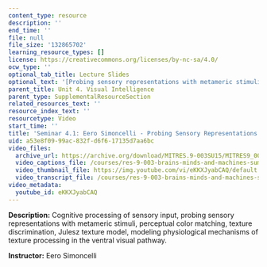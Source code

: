 ```yaml
---
content_type: resource
description: ''
end_time: ''
file: null
file_size: '132865702'
learning_resource_types: []
license: https://creativecommons.org/licenses/by-nc-sa/4.0/
ocw_type: ''
optional_tab_title: Lecture Slides
optional_text: '[Probing sensory representations with metameric stimuli (PDF - 8.7MB)](/courses/res-9-003-brains-minds-and-machines-summer-course-summer-2015/resources/mitres_9_003sum15_sem4-1)'
parent_title: Unit 4. Visual Intelligence
parent_type: SupplementalResourceSection
related_resources_text: ''
resource_index_text: ''
resourcetype: Video
start_time: ''
title: 'Seminar 4.1: Eero Simoncelli - Probing Sensory Representations'
uid: a53e8f09-99ac-832f-d6f6-17135d7aa6bc
video_files:
  archive_url: https://archive.org/download/MITRES.9-003SU15/MITRES9_003SU15_Seminar_4-1_300k.mp4
  video_captions_file: /courses/res-9-003-brains-minds-and-machines-summer-course-summer-2015/da4e6eb49db9555a9b20cc52b7ec1c38_eKKXJyabCAQ.vtt
  video_thumbnail_file: https://img.youtube.com/vi/eKKXJyabCAQ/default.jpg
  video_transcript_file: /courses/res-9-003-brains-minds-and-machines-summer-course-summer-2015/1fb4b94498e208fedeb172a20e0b4d8c_eKKXJyabCAQ.pdf
video_metadata:
  youtube_id: eKKXJyabCAQ
---
```


**Description:** Cognitive processing of sensory input, probing sensory representations with metameric stimuli, perceptual color matching, texture discrimination, Julesz texture model, modeling physiological mechanisms of texture processing in the ventral visual pathway.

**Instructor:** Eero Simoncelli

